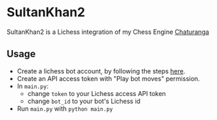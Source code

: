 # SultanKhan2

SultanKhan2 is a Lichess integration of my Chess Engine [Chaturanga](https://github.com/Cheran-Senthil/Chaturanga)

## Usage

- Create a lichess bot account, by following the steps [here](https://lichess.org/api#tag/Chess-Bot).
- Create an API access token with "Play bot moves" permission.
- In `main.py`:
    - change `token` to your Lichess access API token
    - change `bot_id` to your bot's Lichess id
- Run `main.py` with `python main.py`
